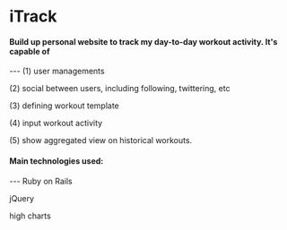 <h1>iTrack</h1>

<h4>Build up personal website to track my day-to-day workout activity. It's capable of</h4> 
---
(1) user managements

(2) social between users, including following, twittering, etc

(3) defining workout template

(4) input workout activity

(5) show aggregated view on historical workouts. 


<h4>Main technologies used:</h4>
---
Ruby on Rails

jQuery

high charts